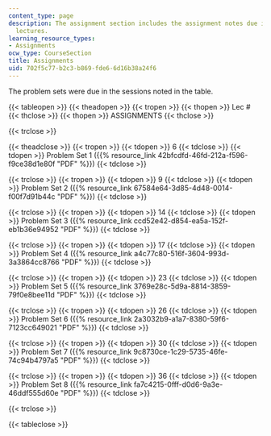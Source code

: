 ```yaml
---
content_type: page
description: The assignment section includes the assignment notes due in the respective
  lectures.
learning_resource_types:
- Assignments
ocw_type: CourseSection
title: Assignments
uid: 702f5c77-b2c3-b869-fde6-6d16b38a24f6
---
```


The problem sets were due in the sessions noted in the table.

{{< tableopen >}}
{{< theadopen >}}
{{< tropen >}}
{{< thopen >}}
Lec #
{{< thclose >}}
{{< thopen >}}
ASSIGNMENTS
{{< thclose >}}

{{< trclose >}}

{{< theadclose >}}
{{< tropen >}}
{{< tdopen >}}
6
{{< tdclose >}}
{{< tdopen >}}
Problem Set 1 ({{% resource_link 42bfcdfd-46fd-212a-f596-f9ce38d1e80f "PDF" %}})
{{< tdclose >}}

{{< trclose >}}
{{< tropen >}}
{{< tdopen >}}
9
{{< tdclose >}}
{{< tdopen >}}
Problem Set 2 ({{% resource_link 67584e64-3d85-4d48-0014-f00f7d91b44c "PDF" %}})
{{< tdclose >}}

{{< trclose >}}
{{< tropen >}}
{{< tdopen >}}
14
{{< tdclose >}}
{{< tdopen >}}
Problem Set 3 ({{% resource_link ccd52e42-d854-ea5a-152f-eb1b36e94952 "PDF" %}})
{{< tdclose >}}

{{< trclose >}}
{{< tropen >}}
{{< tdopen >}}
17
{{< tdclose >}}
{{< tdopen >}}
Problem Set 4 ({{% resource_link a4c77c80-516f-3604-993d-3a3864cc8766 "PDF" %}})
{{< tdclose >}}

{{< trclose >}}
{{< tropen >}}
{{< tdopen >}}
23
{{< tdclose >}}
{{< tdopen >}}
Problem Set 5 ({{% resource_link 3769e28c-5d9a-8814-3859-79f0e8bee11d "PDF" %}})
{{< tdclose >}}

{{< trclose >}}
{{< tropen >}}
{{< tdopen >}}
26
{{< tdclose >}}
{{< tdopen >}}
Problem Set 6 ({{% resource_link 2a3032b9-a1a7-8380-59f6-7123cc649021 "PDF" %}})
{{< tdclose >}}

{{< trclose >}}
{{< tropen >}}
{{< tdopen >}}
30
{{< tdclose >}}
{{< tdopen >}}
Problem Set 7 ({{% resource_link 9c8730ce-1c29-5735-46fe-74c94b4797a5 "PDF" %}})
{{< tdclose >}}

{{< trclose >}}
{{< tropen >}}
{{< tdopen >}}
36
{{< tdclose >}}
{{< tdopen >}}
Problem Set 8 ({{% resource_link fa7c4215-0fff-d0d6-9a3e-46ddf555d60e "PDF" %}})
{{< tdclose >}}

{{< trclose >}}

{{< tableclose >}}